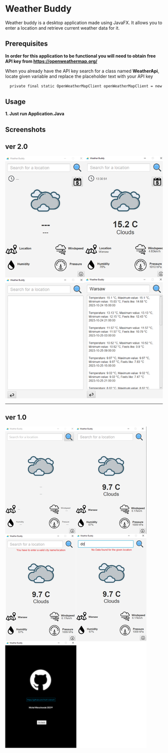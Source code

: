 # Weather Buddy

Weather buddy is a desktop application made using JavaFX. It allows you to enter a location and retrieve current weather data for it.
## Prerequisites

**In order for this application to be functional you will need to obtain free API key from https://openweathermap.org/**

When you already have the API key search for a class named **WeatherApi**,
locate given variable and replace the placeholder text with your API key
```bash
  private final static OpenWeatherMapClient openWeatherMapClient = new OpenWeatherMapClient("YOUR API KEY HERE...");
```



## Usage

**1. Just run Application.Java**


## Screenshots
## ver 2.0
![App2_Screenshot](https://github.com/mich-wierzch/JavaFX_WeatherBuddy/blob/master/ver2_0preview.png) 


---------------------------------------------------------------------------------------------------
## ver 1.0
![App Screenshot](https://github.com/mich-wierzch/JavaFX_WeatherBuddy/blob/master/appPreview.png) 
